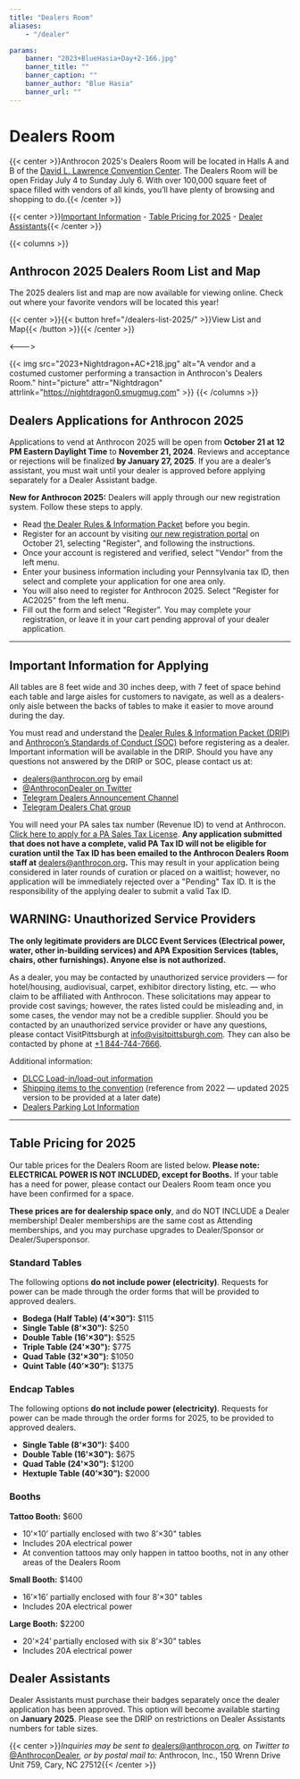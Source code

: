 ```yaml
---
title: "Dealers Room"
aliases:
    - "/dealer"

params:
    banner: "2023+BlueHasia+Day+2-166.jpg"
    banner_title: ""
    banner_caption: ""
    banner_author: "Blue Hasia"
    banner_url: ""
---
```


# Dealers Room

{{< center >}}Anthrocon 2025's Dealers Room will be located in Halls A and B of the [David L. Lawrence Convention Center](http://www.pittsburghcc.com/). The Dealers Room will be open Friday July 4 to Sunday July 6. With over 100,000 square feet of space filled with vendors of all kinds, you’ll have plenty of browsing and shopping to do.{{< /center >}}

{{< center >}}[Important Information](#important-information-for-applying) - [Table Pricing for 2025](#table-pricing-for-2025) - [Dealer Assistants](#dealer-assistants){{< /center >}}

{{< columns >}}
## Anthrocon 2025 Dealers Room List and Map

The 2025 dealers list and map are now available for viewing online. Check out where your favorite vendors will be located this year!

{{< center >}}{{< button href="/dealers-list-2025/" >}}View List and Map{{< /button >}}{{< /center >}}

<--->

{{< img src="2023+Nightdragon+AC+218.jpg" alt="A vendor and a costumed customer performing a transaction in Anthrocon's Dealers Room." hint="picture" attr="Nightdragon" attrlink="https://nightdragon0.smugmug.com" >}}
{{< /columns >}}

## Dealers Applications for Anthrocon 2025

Applications to vend at Anthrocon 2025 will be open from **October 21 at 12 PM Eastern Daylight Time** to **November 21, 2024**. Reviews and acceptance or rejections will be finalized **by January 27, 2025**. If you are a dealer’s assistant, you must wait until your dealer is approved before applying separately for a Dealer Assistant badge.

**New for Anthrocon 2025:** Dealers will apply through our new registration system. Follow these steps to apply.

- Read [the Dealer Rules & Information Packet](/drip/) before you begin.
- Register for an account by visiting [our new registration portal](/registration/) on October 21, selecting "Register", and following the instructions.
- Once your account is registered and verified, select "Vendor" from the left menu.
- Enter your business information including your Pennsylvania tax ID, then select and complete your application for one area only.
- You will also need to register for Anthrocon 2025. Select "Register for AC2025" from the left menu.
- Fill out the form and select "Register". You may complete your registration, or leave it in your cart pending approval of your dealer application.

***

## Important Information for Applying

All tables are 8 feet wide and 30 inches deep, with 7 feet of space behind each table and large aisles for customers to navigate, as well as a dealers-only aisle between the backs of tables to make it easier to move around during the day.

You must read and understand the [Dealer Rules & Information Packet (DRIP)](/drip/) and [Anthrocon’s Standards of Conduct (SOC)](/standards-of-conduct/) before registering as a dealer. Important information will be available in the DRIP. Should you have any questions not answered by the DRIP or SOC, please contact us at:

- <dealers@anthrocon.org> by email
- [@AnthroconDealer on Twitter](https://twitter.com/anthrocondealer)
- [Telegram Dealers Announcement Channel](https://t.me/anthrocondealersannounce)
- [Telegram Dealers Chat group](https://t.me/+Ut8XsuB-6oBS4fVz)

You will need your PA sales tax number (Revenue ID) to vend at Anthrocon. [Click here to apply for a PA Sales Tax License](https://mypath.pa.gov/_/). **Any application submitted that does not have a complete, valid PA Tax ID will not be eligible for curation until the Tax ID has been emailed to the Anthrocon Dealers Room staff at** <dealers@anthrocon.org>**.** This may result in your application being considered in later rounds of curation or placed on a waitlist; however, no application will be immediately rejected over a "Pending" Tax ID. It is the responsibility of the applying dealer to submit a valid Tax ID.

## WARNING: Unauthorized Service Providers

**The only legitimate providers are DLCC Event Services (Electrical power, water, other in-building services) and APA Exposition Services (tables, chairs, other furnishings). Anyone else is not authorized.**

As a dealer, you may be contacted by unauthorized service providers — for hotel/housing, audiovisual, carpet, exhibitor directory listing, etc. — who claim to be affiliated with Anthrocon. These solicitations may appear to provide cost savings; however, the rates listed could be misleading and, in some cases, the vendor may not be a credible supplier. Should you be contacted by an unauthorized service provider or have any questions, please contact VisitPittsburgh at <info@visitpittsburgh.com>. They can also be contacted by phone at [+1 844-744-7666](tel:+1-844-744-7666).

Additional information:

- [DLCC Load-in/load-out information](/dealers-loading-instructions/)
- [Shipping items to the convention](/dlcc-shipping-guide/) (reference from 2022 — updated 2025 version to be provided at a later date)
- [Dealers Parking Lot Information](/dealers-parking/)

***

## Table Pricing for 2025

Our table prices for the Dealers Room are listed below. **Please note: ELECTRICAL POWER IS NOT INCLUDED, except for Booths.** If your table has a need for power, please contact our Dealers Room team once you have been confirmed for a space.

**These prices are for dealership space only**, and do NOT INCLUDE a Dealer membership! Dealer memberships are the same cost as Attending memberships, and you may purchase upgrades to Dealer/Sponsor or Dealer/Supersponsor.

### Standard Tables

The following options **do not include power (electricity)**. Requests for power can be made through the order forms that will be provided to approved dealers.

- **Bodega (Half Table) (4’×30”):** $115
- **Single Table (8'×30"):** $250
- **Double Table (16'×30"):** $525
- **Triple Table (24'×30"):** $775
- **Quad Table (32'×30"):** $1050
- **Quint Table (40’×30”):** $1375

### Endcap Tables

The following options **do not include power (electricity)**. Requests for power can be made through the order forms for 2025, to be provided to approved dealers.

- **Single Table (8'×30"):** $400
- **Double Table (16'×30"):** $675
- **Quad Table (24'×30"):** $1200
- **Hextuple Table (40’×30”):** $2000

### Booths

**Tattoo Booth:** $600

- 10’×10’ partially enclosed with two 8’×30" tables
- Includes 20A electrical power
- At convention tattoos may only happen in tattoo booths, not in any other areas of the Dealers Room

**Small Booth:** $1400

- 16’×16’ partially enclosed with four 8’×30" tables
- Includes 20A electrical power

**Large Booth:** $2200

- 20’×24’ partially enclosed with six 8’×30" tables
- Includes 20A electrical power

## Dealer Assistants

Dealer Assistants must purchase their badges separately once the dealer application has been approved. This option will become available starting on **January 2025**. Please see the DRIP on restrictions on Dealer Assistants numbers for table sizes.

{{< center >}}*Inquiries may be sent to* <dealers@anthrocon.org>*, on Twitter to* [@AnthroconDealer](https://twitter.com/AnthroconDealer)*, or by postal mail to:* Anthrocon, Inc., 150 Wrenn Drive Unit 759, Cary, NC 27512{{< /center >}}
